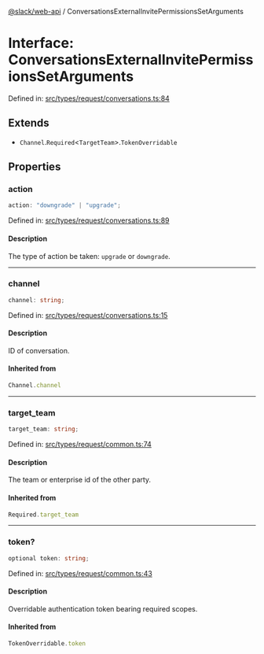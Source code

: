 [@slack/web-api](../index.md) / ConversationsExternalInvitePermissionsSetArguments

# Interface: ConversationsExternalInvitePermissionsSetArguments

Defined in: [src/types/request/conversations.ts:84](https://github.com/slackapi/node-slack-sdk/blob/main/packages/web-api/src/types/request/conversations.ts#L84)

## Extends

- `Channel`.`Required`\<`TargetTeam`\>.`TokenOverridable`

## Properties

### action

```ts
action: "downgrade" | "upgrade";
```

Defined in: [src/types/request/conversations.ts:89](https://github.com/slackapi/node-slack-sdk/blob/main/packages/web-api/src/types/request/conversations.ts#L89)

#### Description

The type of action be taken: `upgrade` or `downgrade`.

***

### channel

```ts
channel: string;
```

Defined in: [src/types/request/conversations.ts:15](https://github.com/slackapi/node-slack-sdk/blob/main/packages/web-api/src/types/request/conversations.ts#L15)

#### Description

ID of conversation.

#### Inherited from

```ts
Channel.channel
```

***

### target\_team

```ts
target_team: string;
```

Defined in: [src/types/request/common.ts:74](https://github.com/slackapi/node-slack-sdk/blob/main/packages/web-api/src/types/request/common.ts#L74)

#### Description

The team or enterprise id of the other party.

#### Inherited from

```ts
Required.target_team
```

***

### token?

```ts
optional token: string;
```

Defined in: [src/types/request/common.ts:43](https://github.com/slackapi/node-slack-sdk/blob/main/packages/web-api/src/types/request/common.ts#L43)

#### Description

Overridable authentication token bearing required scopes.

#### Inherited from

```ts
TokenOverridable.token
```

